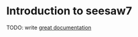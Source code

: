 # Introduction to seesaw7

TODO: write [great documentation](http://jacobian.org/writing/what-to-write/)
